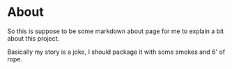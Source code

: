 # About
So this is suppose to be some markdown about page for me to explain a bit about this project.

Basically my story is a joke, I should package it with some smokes and 6' of rope.